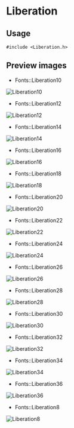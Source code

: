 Liberation
==========

Usage
------

    #include <Liberation.h>

Preview images
--------------
* Fonts::Liberation10 

![Liberation10](https://raw.githubusercontent.com/DisplayCore/Liberation/master/Preview/Liberation10.png)

* Fonts::Liberation12 

![Liberation12](https://raw.githubusercontent.com/DisplayCore/Liberation/master/Preview/Liberation12.png)

* Fonts::Liberation14 

![Liberation14](https://raw.githubusercontent.com/DisplayCore/Liberation/master/Preview/Liberation14.png)

* Fonts::Liberation16 

![Liberation16](https://raw.githubusercontent.com/DisplayCore/Liberation/master/Preview/Liberation16.png)

* Fonts::Liberation18 

![Liberation18](https://raw.githubusercontent.com/DisplayCore/Liberation/master/Preview/Liberation18.png)

* Fonts::Liberation20 

![Liberation20](https://raw.githubusercontent.com/DisplayCore/Liberation/master/Preview/Liberation20.png)

* Fonts::Liberation22 

![Liberation22](https://raw.githubusercontent.com/DisplayCore/Liberation/master/Preview/Liberation22.png)

* Fonts::Liberation24 

![Liberation24](https://raw.githubusercontent.com/DisplayCore/Liberation/master/Preview/Liberation24.png)

* Fonts::Liberation26 

![Liberation26](https://raw.githubusercontent.com/DisplayCore/Liberation/master/Preview/Liberation26.png)

* Fonts::Liberation28 

![Liberation28](https://raw.githubusercontent.com/DisplayCore/Liberation/master/Preview/Liberation28.png)

* Fonts::Liberation30 

![Liberation30](https://raw.githubusercontent.com/DisplayCore/Liberation/master/Preview/Liberation30.png)

* Fonts::Liberation32 

![Liberation32](https://raw.githubusercontent.com/DisplayCore/Liberation/master/Preview/Liberation32.png)

* Fonts::Liberation34 

![Liberation34](https://raw.githubusercontent.com/DisplayCore/Liberation/master/Preview/Liberation34.png)

* Fonts::Liberation36 

![Liberation36](https://raw.githubusercontent.com/DisplayCore/Liberation/master/Preview/Liberation36.png)

* Fonts::Liberation8 

![Liberation8](https://raw.githubusercontent.com/DisplayCore/Liberation/master/Preview/Liberation8.png)

